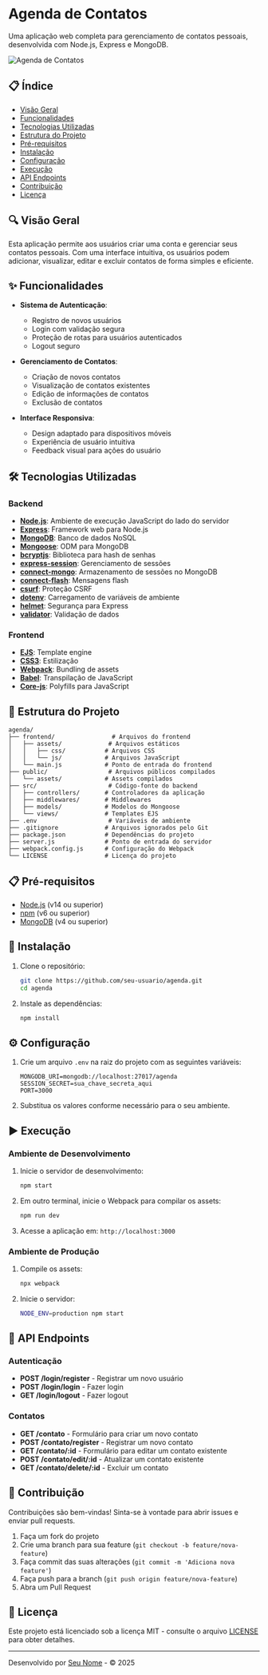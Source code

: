 # Agenda de Contatos

Uma aplicação web completa para gerenciamento de contatos pessoais, desenvolvida com Node.js, Express e MongoDB.

![Agenda de Contatos](https://via.placeholder.com/800x400?text=Agenda+de+Contatos)

## 📋 Índice

- [Visão Geral](#visão-geral)
- [Funcionalidades](#funcionalidades)
- [Tecnologias Utilizadas](#tecnologias-utilizadas)
- [Estrutura do Projeto](#estrutura-do-projeto)
- [Pré-requisitos](#pré-requisitos)
- [Instalação](#instalação)
- [Configuração](#configuração)
- [Execução](#execução)
- [API Endpoints](#api-endpoints)
- [Contribuição](#contribuição)
- [Licença](#licença)

## 🔍 Visão Geral

Esta aplicação permite aos usuários criar uma conta e gerenciar seus contatos pessoais. Com uma interface intuitiva, os usuários podem adicionar, visualizar, editar e excluir contatos de forma simples e eficiente.

## ✨ Funcionalidades

- **Sistema de Autenticação**:
  - Registro de novos usuários
  - Login com validação segura
  - Proteção de rotas para usuários autenticados
  - Logout seguro

- **Gerenciamento de Contatos**:
  - Criação de novos contatos
  - Visualização de contatos existentes
  - Edição de informações de contatos
  - Exclusão de contatos

- **Interface Responsiva**:
  - Design adaptado para dispositivos móveis
  - Experiência de usuário intuitiva
  - Feedback visual para ações do usuário

## 🛠️ Tecnologias Utilizadas

### Backend
- **[Node.js](https://nodejs.org/)**: Ambiente de execução JavaScript do lado do servidor
- **[Express](https://expressjs.com/)**: Framework web para Node.js
- **[MongoDB](https://www.mongodb.com/)**: Banco de dados NoSQL
- **[Mongoose](https://mongoosejs.com/)**: ODM para MongoDB
- **[bcryptjs](https://www.npmjs.com/package/bcryptjs)**: Biblioteca para hash de senhas
- **[express-session](https://www.npmjs.com/package/express-session)**: Gerenciamento de sessões
- **[connect-mongo](https://www.npmjs.com/package/connect-mongo)**: Armazenamento de sessões no MongoDB
- **[connect-flash](https://www.npmjs.com/package/connect-flash)**: Mensagens flash
- **[csurf](https://www.npmjs.com/package/csurf)**: Proteção CSRF
- **[dotenv](https://www.npmjs.com/package/dotenv)**: Carregamento de variáveis de ambiente
- **[helmet](https://www.npmjs.com/package/helmet)**: Segurança para Express
- **[validator](https://www.npmjs.com/package/validator)**: Validação de dados

### Frontend
- **[EJS](https://ejs.co/)**: Template engine
- **[CSS3](https://developer.mozilla.org/pt-BR/docs/Web/CSS)**: Estilização
- **[Webpack](https://webpack.js.org/)**: Bundling de assets
- **[Babel](https://babeljs.io/)**: Transpilação de JavaScript
- **[Core-js](https://www.npmjs.com/package/core-js)**: Polyfills para JavaScript

## 📂 Estrutura do Projeto

```
agenda/
├── frontend/                # Arquivos do frontend
│   ├── assets/             # Arquivos estáticos
│   │   ├── css/           # Arquivos CSS
│   │   └── js/            # Arquivos JavaScript
│   └── main.js            # Ponto de entrada do frontend
├── public/                 # Arquivos públicos compilados
│   └── assets/            # Assets compilados
├── src/                    # Código-fonte do backend
│   ├── controllers/       # Controladores da aplicação
│   ├── middlewares/       # Middlewares
│   ├── models/            # Modelos do Mongoose
│   └── views/             # Templates EJS
├── .env                    # Variáveis de ambiente
├── .gitignore             # Arquivos ignorados pelo Git
├── package.json           # Dependências do projeto
├── server.js              # Ponto de entrada do servidor
├── webpack.config.js      # Configuração do Webpack
└── LICENSE                # Licença do projeto
```

## 📋 Pré-requisitos

- [Node.js](https://nodejs.org/) (v14 ou superior)
- [npm](https://www.npmjs.com/) (v6 ou superior)
- [MongoDB](https://www.mongodb.com/) (v4 ou superior)

## 🚀 Instalação

1. Clone o repositório:
   ```bash
   git clone https://github.com/seu-usuario/agenda.git
   cd agenda
   ```

2. Instale as dependências:
   ```bash
   npm install
   ```

## ⚙️ Configuração

1. Crie um arquivo `.env` na raiz do projeto com as seguintes variáveis:
   ```
   MONGODB_URI=mongodb://localhost:27017/agenda
   SESSION_SECRET=sua_chave_secreta_aqui
   PORT=3000
   ```

2. Substitua os valores conforme necessário para o seu ambiente.

## ▶️ Execução

### Ambiente de Desenvolvimento

1. Inicie o servidor de desenvolvimento:
   ```bash
   npm start
   ```

2. Em outro terminal, inicie o Webpack para compilar os assets:
   ```bash
   npm run dev
   ```

3. Acesse a aplicação em: `http://localhost:3000`

### Ambiente de Produção

1. Compile os assets:
   ```bash
   npx webpack
   ```

2. Inicie o servidor:
   ```bash
   NODE_ENV=production npm start
   ```

## 📡 API Endpoints

### Autenticação

- **POST /login/register** - Registrar um novo usuário
- **POST /login/login** - Fazer login
- **GET /login/logout** - Fazer logout

### Contatos

- **GET /contato** - Formulário para criar um novo contato
- **POST /contato/register** - Registrar um novo contato
- **GET /contato/:id** - Formulário para editar um contato existente
- **POST /contato/edit/:id** - Atualizar um contato existente
- **GET /contato/delete/:id** - Excluir um contato

## 👥 Contribuição

Contribuições são bem-vindas! Sinta-se à vontade para abrir issues e enviar pull requests.

1. Faça um fork do projeto
2. Crie uma branch para sua feature (`git checkout -b feature/nova-feature`)
3. Faça commit das suas alterações (`git commit -m 'Adiciona nova feature'`)
4. Faça push para a branch (`git push origin feature/nova-feature`)
5. Abra um Pull Request

## 📄 Licença

Este projeto está licenciado sob a licença MIT - consulte o arquivo [LICENSE](LICENSE) para obter detalhes.

---

Desenvolvido por [Seu Nome](https://github.com/seu-usuario) - &copy; 2025
